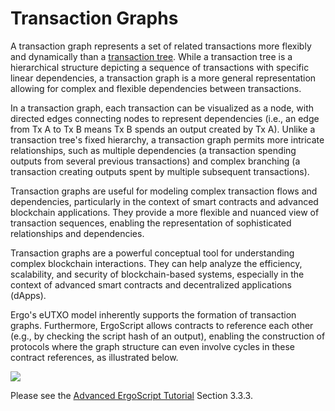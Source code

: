 # Transaction Graphs

A transaction graph represents a set of related transactions more flexibly and dynamically than a [transaction tree](tx-tree.md). While a transaction tree is a hierarchical structure depicting a sequence of transactions with specific linear dependencies, a transaction graph is a more general representation allowing for complex and flexible dependencies between transactions.

In a transaction graph, each transaction can be visualized as a node, with directed edges connecting nodes to represent dependencies (i.e., an edge from Tx A to Tx B means Tx B spends an output created by Tx A). Unlike a transaction tree's fixed hierarchy, a transaction graph permits more intricate relationships, such as multiple dependencies (a transaction spending outputs from several previous transactions) and complex branching (a transaction creating outputs spent by multiple subsequent transactions).

Transaction graphs are useful for modeling complex transaction flows and dependencies, particularly in the context of smart contracts and advanced blockchain applications. They provide a more flexible and nuanced view of transaction sequences, enabling the representation of sophisticated relationships and dependencies.

Transaction graphs are a powerful conceptual tool for understanding complex blockchain interactions. They can help analyze the efficiency, scalability, and security of blockchain-based systems, especially in the context of advanced smart contracts and decentralized applications (dApps).

Ergo's eUTXO model inherently supports the formation of transaction graphs. Furthermore, ErgoScript allows contracts to reference each other (e.g., by checking the script hash of an output), enabling the construction of protocols where the graph structure can even involve cycles in these contract references, as illustrated below.

![](../../../assets/img/scs/tx-graph.png)

Please see the [Advanced ErgoScript Tutorial](https://storage.googleapis.com/ergo-cms-media/docs/AdvancedErgoScriptTutorial.pdf) Section 3.3.3.
